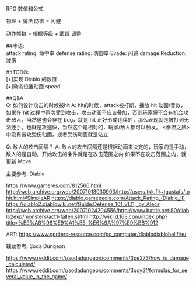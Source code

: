 RPG 数值和公式

物理 + 魔法
防御 = 闪避

动作帧数 = 根据等级 + 武器 调整

##术语:  
attack rating: 命中率
defense rating: 防御率
Evade: 闪避
damage Reduction: 减伤


##TODO:  
[+]实现 Diablo 的数值  
[+]动态设置动画 speed  

##Q&A  
Q: 如何设计攻击的时候被hit
A: hit的时候，attack被打断，播放 hit 动画/音效，如果在 hit 过程中再次受到攻击，攻击动画不应该叠加，否则玩家将不会有机会攻击敌人，当然这也会存在 bug，就是 hit 正好形成连续的，那么表现就是被打到无法还手，也就是攻速快，当然这个是相对的，玩家/敌人都可以触发。
<泰坦之旅>中没有普攻受伤动画，或者受伤动画就是站立

Q: 敌人的攻击间隔？
A: 敌人的攻击间隔还是根据动画来决定的，玩家的是手动，敌人的是自动，开始攻击的条件就是在攻击范围之内
如果不在攻击范围之内，就更新 Move

主要参考:
Diablo 

https://www.gameres.com/812566.html
http://web.archive.org/web/20071013030903/http://users.tkk.fi/~tgustafs/tohit.html#SimpleAR
https://diablo.gamepedia.com/Attack_Rating_(Diablo_II)
https://diablo2.diablowiki.net/Guide:Defense_101_v1.11,_by_Alecz
http://web.archive.org/web/20071024204556/http://www.battle.net:80/diablo2exp/monsters/act1-fallen.shtml
http://wiki.d.163.com/index.php?title=%E9%A6%96%E9%A1%B5_%E6%9A%97%E9%BB%912

ART: https://www.spriters-resource.com/pc_computer/diablodiablohellfire/

辅助参考:
Soda Dungeon

https://www.reddit.com/r/sodadungeon/comments/3pe273/how_is_damage_calculated/
https://www.reddit.com/r/sodadungeon/comments/3qcy3f/formulas_for_several_value_in_the_game/